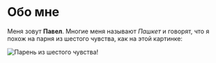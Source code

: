 # Обо мне

Меня зовут **Павел**. Многие меня называют *Пашкет* и говорят, что я похож на парня из шестого чувства, как на этой картинке:

![Парень из шестого чувства!](https://n1s2.hsmedia.ru/69/85/7e/69857e875e658ba84e316f972d78d1ed/660x371_0_9dc6b151b9e6a03726d6d825de44505f@800x450_0x0a330ca2_17579200721530290744.jpeg)